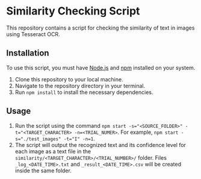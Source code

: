 # Similarity Checking Script

This repository contains a script for checking the similarity of text in images using Tesseract OCR.

## Installation

To use this script, you must have <a href="https://nodejs.org/en/" target="_new">Node.js</a> and <a href="https://www.npmjs.com/" target="_new">npm</a> installed on your system.

1. Clone this repository to your local machine.
2. Navigate to the repository directory in your terminal.
3. Run `npm install` to install the necessary dependencies.

## Usage

1. Run the script using the command `npm start -s="<SOURCE_FOLDER>" -t="<TARGET_CHARACTER> -n=<TRIAL_NUMER>`. For example, `npm start -s="./test_images" -t="I" -n=1`.
2. The script will output the recognized text and its confidence level for each image as a text file in the `similarity/<TARGET_CHARACTER>/<TRIAL_NUMBER>/` folder. Files `_log_<DATE_TIME>.txt` and `_result_<DATE_TIME>.csv` will be created inside the same folder.
